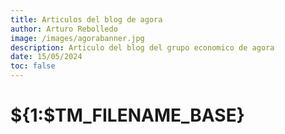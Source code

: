 ```yaml
---
title: Articulos del blog de agora
author: Arturo Rebolledo
image: /images/agorabanner.jpg
description: Articulo del blog del grupo economico de agora
date: 15/05/2024
toc: false
---
```


# ${1:$TM_FILENAME_BASE}